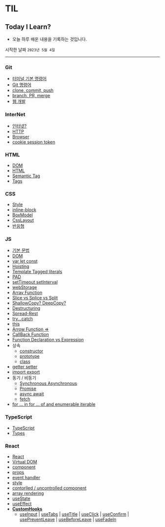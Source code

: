 # TIL

## Today I Learn?

- 오늘 하루 배운 내용을 기록하는 것입니다.

시작한 날짜 `2023년 5월 4일`

---

### Git

- [터미널 기본 명령어](https://github.com/tlsgmltjd/TIL/blob/main/Git/terminal-command.md)
- [Git 명령어](https://github.com/tlsgmltjd/TIL/blob/main/Git/git.md)
- [clone, commit, push](https://github.com/tlsgmltjd/TIL/blob/main/Git/github.md)
- [branch, PR, merge](https://github.com/tlsgmltjd/TIL/blob/main/Git/branch.md)
- [웹 개발](https://github.com/tlsgmltjd/TIL/blob/main/Git/web.md)

### InterNet

- [인터넷?](https://github.com/tlsgmltjd/TIL/blob/main/Internet/what-is-Internet.md)
- [HTTP](https://github.com/tlsgmltjd/TIL/blob/main/Internet/HTTP.md)
- [Browser](https://github.com/tlsgmltjd/TIL/blob/main/Internet/Browser.md)
- [cookie session token](https://github.com/tlsgmltjd/TIL/blob/main/Internet/cookie-session-token.md)

### HTML

- [DOM](https://github.com/tlsgmltjd/TIL/blob/main/HTML/DOM.md)
- [HTML](https://github.com/tlsgmltjd/TIL/blob/main/HTML/html.md)
- [Semantic Tag](https://github.com/tlsgmltjd/TIL/blob/main/HTML/SemanticTag.md)
- [Tags](https://github.com/tlsgmltjd/TIL/blob/main/HTML/Tags.md)

### CSS

- [Style](https://github.com/tlsgmltjd/TIL/blob/main/CSS/style.md)
- [inline-block](https://github.com/tlsgmltjd/TIL/blob/main/CSS/inline-block.md)
- [BoxModel](https://github.com/tlsgmltjd/TIL/blob/main/CSS/boxmodel.md)
- [CssLayout](https://github.com/tlsgmltjd/TIL/blob/main/CSS/css-layout.md)
- [반응형](https://github.com/tlsgmltjd/TIL/blob/main/CSS/%EB%B0%98%EC%9D%91%ED%98%95.md)

### JS

- [기본 문법](https://github.com/tlsgmltjd/TIL/blob/main/JS/javascript.md)
- [DOM](https://github.com/tlsgmltjd/TIL/tree/main/JS/DOM)
- [var let const](https://github.com/tlsgmltjd/TIL/blob/main/JS/var-let-const.md)
- [Hoisting](https://github.com/tlsgmltjd/TIL/blob/main/JS/Hoisting.md)
- [Template Tagged literals](https://github.com/tlsgmltjd/TIL/blob/main/JS/Template-Tagged-literals.md)
- [PAD](https://github.com/tlsgmltjd/TIL/blob/main/JS/PAD.md)
- [setTimeout setInterval](https://github.com/tlsgmltjd/TIL/blob/main/JS/setTimeout-setInterval.md)
- [webStorage](https://github.com/tlsgmltjd/TIL/blob/main/JS/webStorage.md)
- [Array Function](https://github.com/tlsgmltjd/TIL/blob/main/JS/ArrayFunction.md)
- [Slice vs Splice vs Split](https://github.com/tlsgmltjd/TIL/blob/main/JS/Slice-Splice-Split.md)
- [ShallowCopy? DeepCopy?](https://github.com/tlsgmltjd/TIL/blob/main/JS/ShallowCopy-DeepCopy.md)
- [Destructuring](https://github.com/tlsgmltjd/TIL/blob/main/JS/Destructuring.md)
- [Spread-Rest](https://github.com/tlsgmltjd/TIL/blob/main/JS/Spread-Rest.md)
- [try...catch](https://github.com/tlsgmltjd/TIL/blob/main/JS/try...catch.md)
- [this](https://github.com/tlsgmltjd/TIL/blob/main/JS/this.md)
- [Arrow Function =>](https://github.com/tlsgmltjd/TIL/blob/main/JS/ArrowFunction.md)
- [CallBack Function](https://github.com/tlsgmltjd/TIL/blob/main/JS/CallBackFunction.md)
- [Function Declaration vs Expression](https://github.com/tlsgmltjd/TIL/blob/main/JS/Function-Declaration-Expression.md)
- 상속
  - [constructor](https://github.com/tlsgmltjd/TIL/blob/main/JS/constructor.md)
  - [prototype](https://github.com/tlsgmltjd/TIL/blob/main/JS/prototype.md)
  - [class](https://github.com/tlsgmltjd/TIL/blob/main/JS/class.md)
- [getter setter](https://github.com/tlsgmltjd/TIL/blob/main/JS/getter-setter.md)
- [import export](https://github.com/tlsgmltjd/TIL/blob/main/JS/import-export.md)
- 동기 / 비동기
  - [Synchronous Asynchronous](https://github.com/tlsgmltjd/TIL/blob/main/JS/Synchronous-Asynchronous.md)
  - [Promise](https://github.com/tlsgmltjd/TIL/blob/main/JS/Promise.md)
  - [async await](https://github.com/tlsgmltjd/TIL/blob/main/JS/async-await.md)
  - [fetch](https://github.com/tlsgmltjd/TIL/blob/main/JS/fetch.md)
- [for ... in for ... of and enumerable iterable](https://github.com/tlsgmltjd/TIL/blob/main/JS/for...in-for...of-enumerable-iterable.md)

### TypeScript

- [TypeScript](https://github.com/tlsgmltjd/TIL/blob/main/TypeScript/what-is-typesctipt.md)
- [Types](https://github.com/tlsgmltjd/TIL/blob/main/TypeScript/typescript-type.md)

### React

- [React](https://github.com/tlsgmltjd/TIL/blob/main/React/what-is-react.md)
- [Virtual DOM](https://github.com/tlsgmltjd/TIL/blob/main/React/VirtualDOM.md)
- [component](https://github.com/tlsgmltjd/TIL/blob/main/React/component.md)
- [props](https://github.com/tlsgmltjd/TIL/blob/main/React/props.md)
- [event handler](https://github.com/tlsgmltjd/TIL/blob/main/React/event-handler.md)
- [style](https://github.com/tlsgmltjd/TIL/blob/main/React/style.md)
- [contorlled / uncontrolled component](https://github.com/tlsgmltjd/TIL/blob/main/React/style.md)
- [array rendering](https://github.com/tlsgmltjd/TIL/blob/main/React/contorlled-uncontrolled-component.md)
- [useState](https://github.com/tlsgmltjd/TIL/blob/main/React/useState.md)
- [useEffect](https://github.com/tlsgmltjd/TIL/blob/main/React/useEffect.md)
- **[CustomHooks](https://github.com/tlsgmltjd/TIL/blob/main/React/CustomHooks/what-is-customhooks.md)**
  - [useInput](https://github.com/tlsgmltjd/TIL/blob/main/React/CustomHooks/useInput.md) | [useTabs](https://github.com/tlsgmltjd/TIL/blob/main/React/CustomHooks/useTabs.md) | [useTitle](https://github.com/tlsgmltjd/TIL/blob/main/React/CustomHooks/useTitle.md) |
    [useClick](https://github.com/tlsgmltjd/TIL/blob/main/React/CustomHooks/useClick.md) | [useConfirm](https://github.com/tlsgmltjd/TIL/blob/main/React/CustomHooks/useClick.md) | [usePreventLeave](https://github.com/tlsgmltjd/TIL/blob/main/React/CustomHooks/usePreventLeave.md) | [useBeforeLeave](https://github.com/tlsgmltjd/TIL/blob/main/React/CustomHooks/useBeforeLeave.md) | [useFadeIn](https://github.com/tlsgmltjd/TIL/blob/main/React/CustomHooks/useFadeIn.md)
